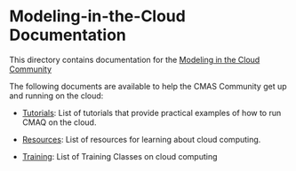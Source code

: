 Modeling-in-the-Cloud Documentation
==================

This directory contains documentation for the [Modeling in the Cloud Community](https://github.com/CMASCenter/modeling-in-the-cloud)

The following documents are available to help the CMAS Community get up and running on the cloud:

- [Tutorials](Tutorials/README.md): List of tutorials that provide practical examples of how to run CMAQ on the cloud. 

- [Resources](Resources/README.md): List of resources for learning about cloud computing. 

- [Training](Training/README.md): List of Training Classes on cloud computing
